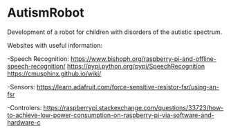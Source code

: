 # AutismRobot
Development of a robot for children with disorders of the autistic spectrum.


Websites with useful information:

-Speech Recognition:
  https://www.bishoph.org/raspberry-pi-and-offline-speech-recognition/
  https://pypi.python.org/pypi/SpeechRecognition
  https://cmusphinx.github.io/wiki/
  
-Sensors:
  https://learn.adafruit.com/force-sensitive-resistor-fsr/using-an-fsr
  
  
-Controlers:
https://raspberrypi.stackexchange.com/questions/33723/how-to-achieve-low-power-consumption-on-raspberry-pi-via-software-and-hardware-c
